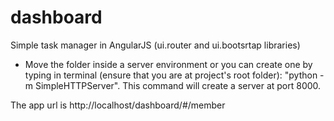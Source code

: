 # dashboard
Simple task manager in AngularJS (ui.router and ui.bootsrtap libraries)

 - Move the folder inside a server environment or you can create one by typing in terminal (ensure that you are at project's root folder): "python -m SimpleHTTPServer". This command will create a server at port 8000.
 
The app url is http://localhost/dashboard/#/member

